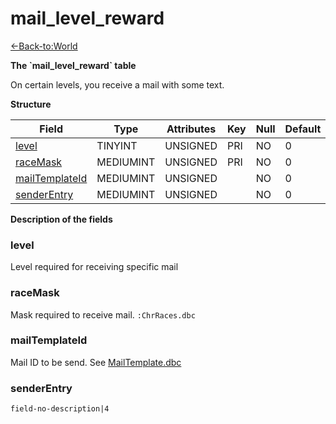 # mail\_level\_reward

[<-Back-to:World](database-world.md)

**The \`mail\_level\_reward\` table**

On certain levels, you receive a mail with some text.

**Structure**

| Field               | Type         | Attributes | Key | Null | Default | Extra | Comment |
|---------------------|--------------|------------|-----|------|---------|-------|---------|
| [level][1]          | TINYINT   | UNSIGNED   | PRI | NO   | 0       |       |         |
| [raceMask][2]       | MEDIUMINT | UNSIGNED   | PRI | NO   | 0       |       |         |
| [mailTemplateId][3] | MEDIUMINT | UNSIGNED   |     | NO   | 0       |       |         |
| [senderEntry][4]    | MEDIUMINT | UNSIGNED   |     | NO   | 0       |       |         |

[1]: #level
[2]: #racemask
[3]: #mailtemplateid
[4]: #senderentry

**Description of the fields**

### level

Level required for receiving specific mail

### raceMask

Mask required to receive mail.
`:ChrRaces.dbc`

### mailTemplateId

Mail ID to be send. See [MailTemplate.dbc](MailTemplate)

### senderEntry

`field-no-description|4`
